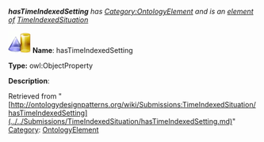 ___hasTimeIndexedSetting__ has [Category:OntologyElement](../../Category/OntologyElement.md "Category:OntologyElement") and is an [element of](../../Property/ElementOf.md "Property:ElementOf") [TimeIndexedSituation](../../Submissions/TimeIndexedSituation.md "Submissions:TimeIndexedSituation")_


  




[![ObjectProperty](../../images/thumb/c/c3/ObjectProperty.gif/45px-ObjectProperty.gif)](../../Image/ObjectProperty.gif.md "ObjectProperty")
__Name__: hasTimeIndexedSetting 


__Type:__ owl:ObjectProperty 


__Description__: 





Retrieved from "[http://ontologydesignpatterns.org/wiki/Submissions:TimeIndexedSituation/hasTimeIndexedSetting](../../Submissions/TimeIndexedSituation/hasTimeIndexedSetting.md)"
 [Category](http://ontologydesignpatterns.org/wiki/Special:Categories "Special:Categories"): [OntologyElement](../../Category/OntologyElement.md "Category:OntologyElement")